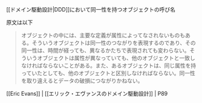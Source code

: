 [[ドメイン駆動設計|DDD]]において同一性を持つオブジェクトの呼び名

原文は以下

> オブジェクトの中には、主要な定義が属性によってなされないものもある。そういうオブジェクトは同一性のつながりを表現するのであり、その同一性は、時間が経っても、異なるかたちで表現されても変わらない。そういうオブジェクトは属性が異なっていても、他のオブジェクトと一致しなければならないことがある。また、あるオブジェクトは、同じ属性を持っていたとしても、他のオブジェクトと区別しなければならない。同一性を取り違えるとデータの破損につながりかねない。

[[Eric Evans]] | [[エリック・エヴァンスのドメイン駆動設計]] | P89